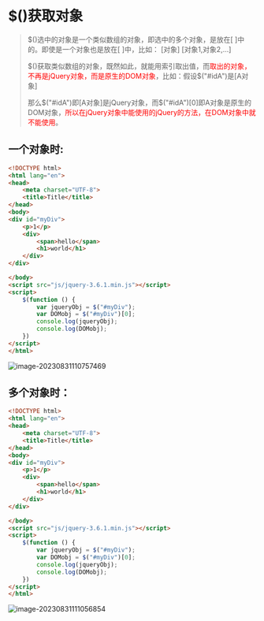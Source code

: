 # $()获取对象

> \$()选中的对象是一个类似数组的对象，即选中的多个对象，是放在[ ]中的。即使是一个对象也是放在[ ]中，比如：
> [对象]
> [对象1,对象2,...]
>
> $()获取类似数组的对象，既然如此，就能用索引取出值，而<font color=red>取出的对象，不再是jQuery对象，而是原生的DOM对象</font>，比如：假设\$("#idA")是[A对象]
>
> 那么\$("#idA")即[A对象]是jQuery对象，而\$("#idA")[0]即A对象是原生的DOM对象，<font color=red>所以在jQuery对象中能使用的jQuery的方法，在DOM对象中就不能使用</font>。

## 一个对象时:

```html
<!DOCTYPE html>
<html lang="en">
<head>
    <meta charset="UTF-8">
    <title>Title</title>
</head>
<body>
<div id="myDiv">
    <p>1</p>
    <div>
        <span>hello</span>
        <h1>world</h1>
    </div>
</div>

</body>
<script src="js/jquery-3.6.1.min.js"></script>
<script>
    $(function () {
        var jqueryObj = $("#myDiv");
        var DOMobj = $("#myDiv")[0];
        console.log(jqueryObj);
        console.log(DOMobj);
    })
</script>
</html>
```

![image-20230831110757469](D:\text1\1.前端\assets\image-20230831110757469.png) 

## 多个对象时：

```html
<!DOCTYPE html>
<html lang="en">
<head>
    <meta charset="UTF-8">
    <title>Title</title>
</head>
<body>
<div id="myDiv">
    <p>1</p>
    <div>
        <span>hello</span>
        <h1>world</h1>
    </div>
</div>

</body>
<script src="js/jquery-3.6.1.min.js"></script>
<script>
    $(function () {
        var jqueryObj = $("#myDiv");
        var DOMobj = $("#myDiv")[0];
        console.log(jqueryObj);
        console.log(DOMobj);
    })
</script>
</html>
```

![image-20230831111056854](D:\text1\1.前端\assets\image-20230831111056854.png) 